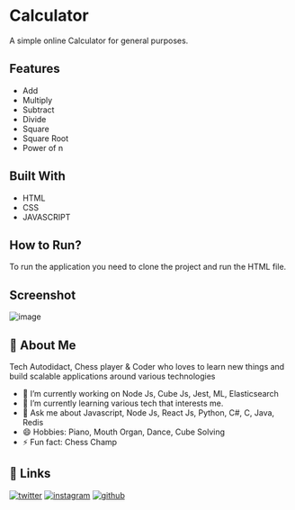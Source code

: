 # Calculator

A simple online Calculator for general purposes.

## Features

- Add
- Multiply
- Subtract
- Divide
- Square
- Square Root
- Power of n

## Built With

- HTML
- CSS
- JAVASCRIPT

## How to Run?

To run the application you need to clone the project and run the HTML file.

## Screenshot

![image](https://user-images.githubusercontent.com/72201530/193838132-4e22f252-ce18-42ef-8066-b1e392d784a8.png)


## 🚀 About Me

Tech Autodidact, Chess player & Coder who loves to learn new things and build scalable applications around various technologies

- 🔭 I’m currently working on Node Js, Cube Js, Jest, ML, Elasticsearch
- 🌱 I’m currently learning various tech that interests me.
- 💬 Ask me about Javascript, Node Js, React Js, Python, C#, C, Java, Redis
- 😄 Hobbies: Piano, Mouth Organ, Dance, Cube Solving
- ⚡ Fun fact: Chess Champ

## 🔗 Links
[![twitter](https://img.shields.io/badge/twitter-1DA1F2?style=for-the-badge&logo=twitter&logoColor=white)](https://twitter.com/Dhanush_Nehru)
[![instagram](https://img.shields.io/badge/instagram-E4405F?style=for-the-badge&logo=instagram&logoColor=white)](https://www.instagram.com/dhanush_nehru/)
[![github](https://img.shields.io/badge/github-100000?style=for-the-badge&logo=github&logoColor=white)](https://github.com/DhanushNehru)
